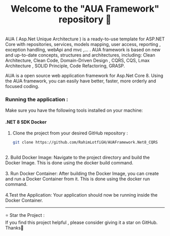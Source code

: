<html>
<h1 align="center" > Welcome to the "AUA Framework" repository 👋
</h1>
  <br>
  <div>
    AUA ( Asp.Net Unique Architecture ) is a ready-to-use template for ASP.NET Core with repositories, services, models mapping, user access, reporting , exception handling, webApi and mvc ,... . AUA framework is based on new and up-to-date concepts, structures and architectures, including: Clean Architecture, Clean Code, Domain-Driven Design , CQRS, CQS, Lmax Architecture , SOLID Principle, Code Refactoring, GRASP. 

AUA is a open source web application framework for Asp.Net Core 8. Using the AUA framework, you can easily have better, faster, more orderly and focused coding.
  </div>

###  Running the application : 
Make sure you have the following tools installed on your machine:
<br>
<h4>.NET 8 SDK  Docker </h4>


1) Clone the project from your desired GitHub repository :

   ```bash
   git clone https://github.com/RahimLotfiGH/AUAFramework.Net8_CQRS
<br>
2. Build Docker Image: Navigate to the project directory and build the Docker Image. This is done using the docker build command.
 <br>
 <br>
3. Run Docker Container: After building the Docker Image, you can create and run a Docker Container from it. This is done using the docker run command.
<br>
<br>
4.Test the Application: Your application should now be running inside the Docker Container.
<br>
<hr>
 ⭐ Star the Project :
 <br>
If you find this project helpful , please consider giving it a star on GitHub. Thanks🙏

</html>

